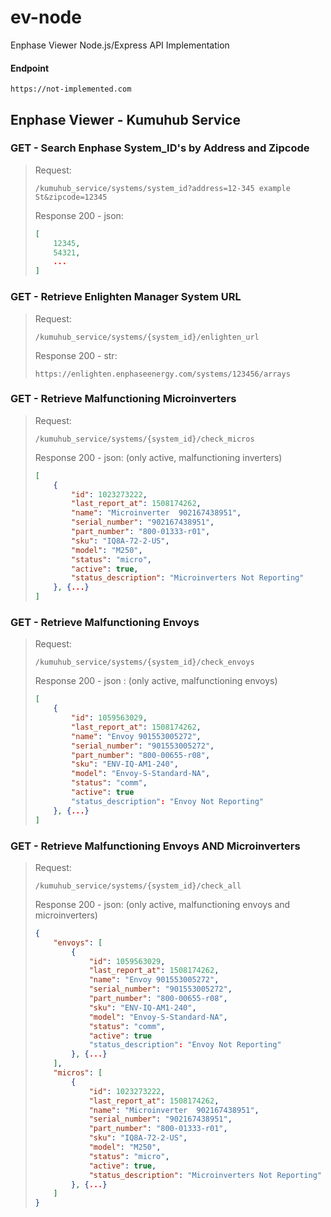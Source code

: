 # ev-node
Enphase Viewer Node.js/Express API Implementation

#### Endpoint
```
https://not-implemented.com
```

## Enphase Viewer - Kumuhub Service

### GET - Search Enphase System_ID's by Address and Zipcode <br />

> Request:
> ```
> /kumuhub_service/systems/system_id?address=12-345 example St&zipcode=12345
> ```
> Response 200 - json:
> ```json
> [
>     12345,
>     54321,
>     ...
> ]
> ```

### GET - Retrieve Enlighten Manager System URL

> Request:
> ```
> /kumuhub_service/systems/{system_id}/enlighten_url
> ```
> Response 200 - str:
> ```
> https://enlighten.enphaseenergy.com/systems/123456/arrays
> ```

### GET - Retrieve Malfunctioning Microinverters

> Request:
> ```
> /kumuhub_service/systems/{system_id}/check_micros
> ```
> Response 200 - json: (only active, malfunctioning inverters) 
> ```json
> [
>     {
>         "id": 1023273222,
>         "last_report_at": 1508174262,
>         "name": "Microinverter  902167438951",
>         "serial_number": "902167438951",
>         "part_number": "800-01333-r01",
>         "sku": "IQ8A-72-2-US",
>         "model": "M250",
>         "status": "micro",
>         "active": true,
>         "status_description": "Microinverters Not Reporting"
>     }, {...}
> ]
> ```

### GET - Retrieve Malfunctioning Envoys

> Request:
> ```
> /kumuhub_service/systems/{system_id}/check_envoys
> ```
> Response 200 - json : (only active, malfunctioning envoys) 
> ```json
> [
>     {
>         "id": 1059563029,
>         "last_report_at": 1508174262,
>         "name": "Envoy 901553005272",
>         "serial_number": "901553005272",
>         "part_number": "800-00655-r08",
>         "sku": "ENV-IQ-AM1-240",
>         "model": "Envoy-S-Standard-NA",
>         "status": "comm",
>         "active": true
>         "status_description": "Envoy Not Reporting"
>     }, {...}
> ]
> ```

### GET - Retrieve Malfunctioning Envoys AND Microinverters

> Request:
> ```
> /kumuhub_service/systems/{system_id}/check_all
> ```
> Response 200 - json: (only active, malfunctioning envoys and microinverters)
> ```json
> {
>     "envoys": [
>         {
>             "id": 1059563029,
>             "last_report_at": 1508174262,
>             "name": "Envoy 901553005272",
>             "serial_number": "901553005272",
>             "part_number": "800-00655-r08",
>             "sku": "ENV-IQ-AM1-240",
>             "model": "Envoy-S-Standard-NA",
>             "status": "comm",
>             "active": true
>             "status_description": "Envoy Not Reporting"
>         }, {...}
>     ],
>     "micros": [
>         {
>             "id": 1023273222,
>             "last_report_at": 1508174262,
>             "name": "Microinverter  902167438951",
>             "serial_number": "902167438951",
>             "part_number": "800-01333-r01",
>             "sku": "IQ8A-72-2-US",
>             "model": "M250",
>             "status": "micro",
>             "active": true,
>             "status_description": "Microinverters Not Reporting"
>         }, {...}
>     ]
> }
> ```
